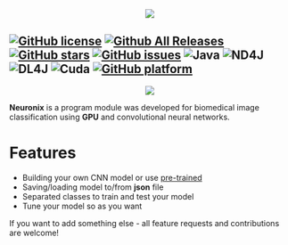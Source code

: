 <div align="center">
<img src="https://i.imgur.com/W1iyehs.png">
</div>

[![GitHub license](https://img.shields.io/github/license/liashchynskyi/neuronix.svg)](https://github.com/liashchynskyi/neuronix/blob/master/LICENSE) [![Github All Releases](https://img.shields.io/github/downloads/liashchynskyi/neuronix/total.svg)](https://github.com/liashchynskyi/neuronix) [![GitHub stars](https://img.shields.io/github/stars/liashchynskyi/neuronix.svg)](https://github.com/liashchynskyi/neuronix/stargazers) [![GitHub issues](https://img.shields.io/github/issues/liashchynskyi/neuronix.svg)](https://github.com/liashchynskyi/neuronix/issues) 
![Java](https://img.shields.io/badge/java-v1.8-lightgrey.svg) ![ND4J](https://img.shields.io/badge/nd4j-v0.9.1-red.svg) ![DL4J](https://img.shields.io/badge/dl4j-v0.9.1-yellow.svg) ![Cuda](https://img.shields.io/badge/cuda-v8.0-blue.svg) [![GitHub platform](https://img.shields.io/badge/backend-gpu|cpu-yellowgreen.svg)]()
---

<div align="center">
<img src="https://i.imgur.com/eO3iDfK.png">
</div>

**Neuronix** is a program module was developed for biomedical image classification using **GPU** and convolutional neural networks.

# Features

 - Building your own CNN model or use [pre-trained](https://github.com/liashchynskyi/neuronix/tree/master/pre_trained)
 - Saving/loading model to/from **json** file
 - Separated classes to train and test your model
 - Tune your model so as you want

If you want to add something else -  all feature requests and contributions are welcome!
